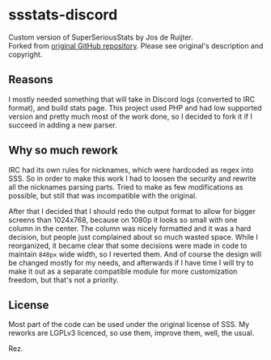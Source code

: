 # ssstats-discord
Custom version of SuperSeriousStats by Jos de Ruijter.  
Forked from [original GitHub repository](https://github.com/tommyrot/superseriousstats). Please see original's description and copyright.

## Reasons
I mostly needed something that will take in Discord logs (converted to IRC format), and build stats page. 
This project used PHP and had low supported version and pretty much most of the work done, so I decided to 
fork it if I succeed in adding a new parser.  

## Why so much rework
IRC had its own rules for nicknames, which were hardcoded as regex into SSS. So in order to make this work 
I had to loosen the security and rewrite all the nicknames parsing parts. Tried to make as few modifications 
as possible, but still that was incompatible with the original.  

After that I decided that I should redo the output format to allow for bigger screens than 1024x768, 
because on 1080p it looks so small with one column in the center. The column was nicely formatted and it 
was a hard decision, but people just complained about so much wasted space. While I reorganized, it became 
clear that some decisions were made in code to maintain `840px` wide width, so I reverted them. And of 
course the design will be changed mostly for my needs, and afterwards if I have time I will try to make 
it out as a separate compatible module for more customization freedom, but that's not a priority.  

## License
Most part of the code can be used under the original license of SSS. 
My reworks are LGPLv3 licenced, so use them, improve them, well, the usual.  

Rez.
